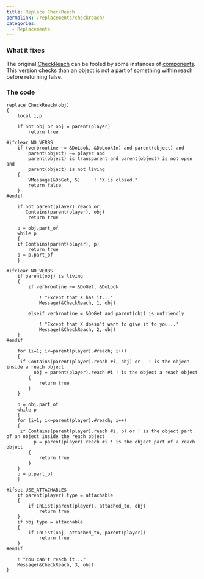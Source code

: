 ```yaml
---
title: Replace CheckReach
permalink: /replacements/checkreach/
categories: 
  - Replacements
---
```


### What it fixes

The original [CheckReach](routines/checkreach/) can be fooled by some
instances of [components](classes/components/). This version checks
than an object is not a part of something within reach before returning
false.

### The code

    replace CheckReach(obj)
    {
        local i,p

        if not obj or obj = parent(player)
            return true

    #ifclear NO_VERBS
        if (verbroutine ~= &DoLook, &DoLookIn) and parent(object) and
            parent(object) ~= player and
            parent(object) is transparent and parent(object) is not open and
            parent(object) is not living
        {
            VMessage(&DoGet, 5)     ! "X is closed."
            return false
        }
    #endif

        if not parent(player).reach or
           Contains(parent(player), obj)
            return true

        p = obj.part_of
        while p
        {
        if Contains(parent(player), p)
            return true
        p = p.part_of
        }

    #ifclear NO_VERBS
        if parent(obj) is living
        {
            if verbroutine ~= &DoGet, &DoLook

                ! "Except that X has it..."
                Message(&CheckReach, 1, obj)

            elseif verbroutine = &DoGet and parent(obj) is unfriendly

                ! "Except that X doesn't want to give it to you..."
                Message(&CheckReach, 2, obj)
        }
    #endif

        for (i=1; i<=parent(player).#reach; i++)
        {
         if Contains(parent(player).reach #i, obj) or   ! is the object inside a reach object
              obj = parent(player).reach #i ! is the object a reach object
            {
                return true
            }
        }

        p = obj.part_of
        while p
        {
        for (i=1; i<=parent(player).#reach; i++)
        {
         if Contains(parent(player).reach #i, p) or ! is the object part of an object inside the reach object
              p = parent(player).reach #i ! is the object part of a reach object
            {
                return true
            }
        }
        p = p.part_of
        }

    #ifset USE_ATTACHABLES
        if parent(player).type = attachable
        {
            if InList(parent(player), attached_to, obj)
                return true
        }
        if obj.type = attachable
        {
            if InList(obj, attached_to, parent(player))
                return true
        }
    #endif

        ! "You can't reach it..."
        Message(&CheckReach, 3, obj)
    }
